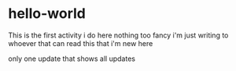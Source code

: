 # hello-world
This is the first activity i do here
nothing too fancy i'm just writing to whoever that can read this that i'm new here 

only one update that shows all updates

